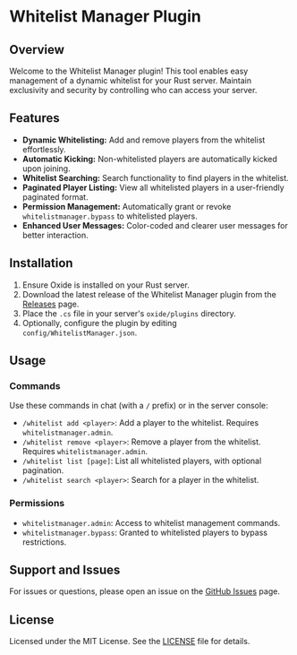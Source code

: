 # Whitelist Manager Plugin

## Overview

Welcome to the Whitelist Manager plugin! This tool enables easy management of a dynamic whitelist for your Rust server. Maintain exclusivity and security by controlling who can access your server.

## Features

- **Dynamic Whitelisting:** Add and remove players from the whitelist effortlessly.
- **Automatic Kicking:** Non-whitelisted players are automatically kicked upon joining.
- **Whitelist Searching:** Search functionality to find players in the whitelist.
- **Paginated Player Listing:** View all whitelisted players in a user-friendly paginated format.
- **Permission Management:** Automatically grant or revoke `whitelistmanager.bypass` to whitelisted players.
- **Enhanced User Messages:** Color-coded and clearer user messages for better interaction.

## Installation

1. Ensure Oxide is installed on your Rust server.
2. Download the latest release of the Whitelist Manager plugin from the [Releases](https://umod.org/plugins/wmgDoDQK2Z) page.
3. Place the `.cs` file in your server's `oxide/plugins` directory.
4. Optionally, configure the plugin by editing `config/WhitelistManager.json`.

## Usage

### Commands

Use these commands in chat (with a `/` prefix) or in the server console:

- `/whitelist add <player>`: Add a player to the whitelist. Requires `whitelistmanager.admin`.
- `/whitelist remove <player>`: Remove a player from the whitelist. Requires `whitelistmanager.admin`.
- `/whitelist list [page]`: List all whitelisted players, with optional pagination.
- `/whitelist search <player>`: Search for a player in the whitelist.

### Permissions

- `whitelistmanager.admin`: Access to whitelist management commands.
- `whitelistmanager.bypass`: Granted to whitelisted players to bypass restrictions.

## Support and Issues

For issues or questions, please open an issue on the [GitHub Issues](https://github.com/Cobrakiller456/-whitelist-manager/issues) page.

## License

Licensed under the MIT License. See the [LICENSE](https://github.com/Cobrakiller456/Whitelist-Manager/blob/main/LICENSE) file for details.
